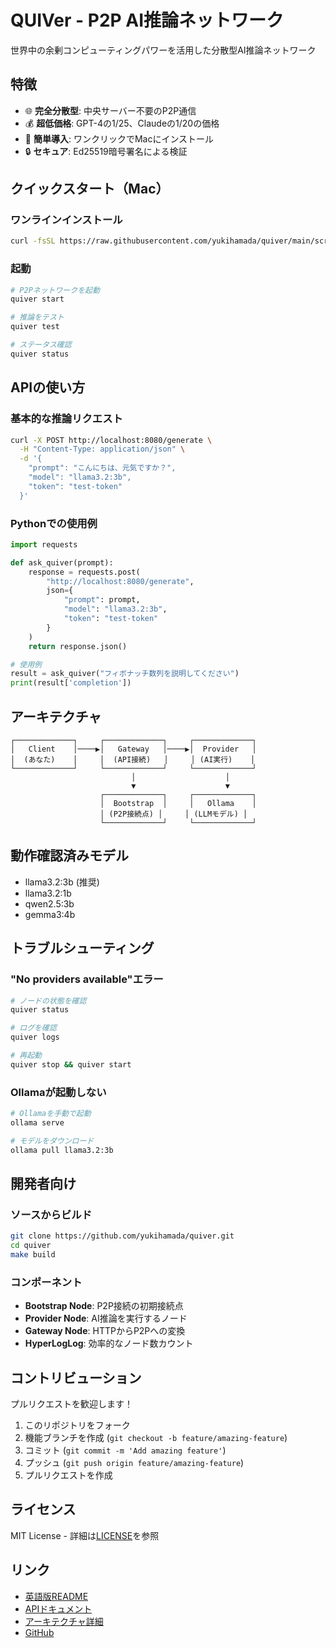 # QUIVer - P2P AI推論ネットワーク

世界中の余剰コンピューティングパワーを活用した分散型AI推論ネットワーク

## 特徴

- 🌐 **完全分散型**: 中央サーバー不要のP2P通信
- 💰 **超低価格**: GPT-4の1/25、Claudeの1/20の価格
- 🚀 **簡単導入**: ワンクリックでMacにインストール
- 🔒 **セキュア**: Ed25519暗号署名による検証

## クイックスタート（Mac）

### ワンラインインストール

```bash
curl -fsSL https://raw.githubusercontent.com/yukihamada/quiver/main/scripts/install-mac.sh | bash
```

### 起動

```bash
# P2Pネットワークを起動
quiver start

# 推論をテスト
quiver test

# ステータス確認
quiver status
```

## APIの使い方

### 基本的な推論リクエスト

```bash
curl -X POST http://localhost:8080/generate \
  -H "Content-Type: application/json" \
  -d '{
    "prompt": "こんにちは、元気ですか？",
    "model": "llama3.2:3b",
    "token": "test-token"
  }'
```

### Pythonでの使用例

```python
import requests

def ask_quiver(prompt):
    response = requests.post(
        "http://localhost:8080/generate",
        json={
            "prompt": prompt,
            "model": "llama3.2:3b",
            "token": "test-token"
        }
    )
    return response.json()

# 使用例
result = ask_quiver("フィボナッチ数列を説明してください")
print(result['completion'])
```

## アーキテクチャ

```
┌─────────────┐     ┌─────────────┐     ┌─────────────┐
│   Client    │────▶│   Gateway   │────▶│  Provider   │
│  (あなた)    │     │  (API接続)   │     │ (AI実行)    │
└─────────────┘     └─────────────┘     └─────────────┘
                           │                    │
                           ▼                    ▼
                    ┌─────────────┐     ┌─────────────┐
                    │  Bootstrap  │     │   Ollama    │
                    │ (P2P接続点) │     │ (LLMモデル) │
                    └─────────────┘     └─────────────┘
```

## 動作確認済みモデル

- llama3.2:3b (推奨)
- llama3.2:1b
- qwen2.5:3b
- gemma3:4b

## トラブルシューティング

### "No providers available"エラー

```bash
# ノードの状態を確認
quiver status

# ログを確認
quiver logs

# 再起動
quiver stop && quiver start
```

### Ollamaが起動しない

```bash
# Ollamaを手動で起動
ollama serve

# モデルをダウンロード
ollama pull llama3.2:3b
```

## 開発者向け

### ソースからビルド

```bash
git clone https://github.com/yukihamada/quiver.git
cd quiver
make build
```

### コンポーネント

- **Bootstrap Node**: P2P接続の初期接続点
- **Provider Node**: AI推論を実行するノード
- **Gateway Node**: HTTPからP2Pへの変換
- **HyperLogLog**: 効率的なノード数カウント

## コントリビューション

プルリクエストを歓迎します！

1. このリポジトリをフォーク
2. 機能ブランチを作成 (`git checkout -b feature/amazing-feature`)
3. コミット (`git commit -m 'Add amazing feature'`)
4. プッシュ (`git push origin feature/amazing-feature`)
5. プルリクエストを作成

## ライセンス

MIT License - 詳細は[LICENSE](LICENSE)を参照

## リンク

- [英語版README](README.md)
- [APIドキュメント](docs/api-usage.md)
- [アーキテクチャ詳細](docs/architecture.md)
- [GitHub](https://github.com/yukihamada/quiver)
